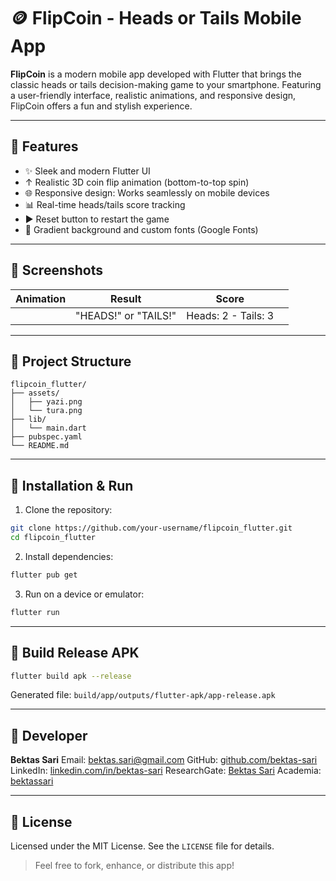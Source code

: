 # 🪙 FlipCoin - Heads or Tails Mobile App

**FlipCoin** is a modern mobile app developed with Flutter that brings the classic heads or tails decision-making game to your smartphone. Featuring a user-friendly interface, realistic animations, and responsive design, FlipCoin offers a fun and stylish experience.

---

## 🚀 Features

* ✨ Sleek and modern Flutter UI
* ↑ Realistic 3D coin flip animation (bottom-to-top spin)
* 🌐 Responsive design: Works seamlessly on mobile devices
* 📊 Real-time heads/tails score tracking
* ▶️ Reset button to restart the game
* 🎨 Gradient background and custom fonts (Google Fonts)

---

## 🌟 Screenshots

| Animation | Result               | Score               |   |
| --------- | -------------------- | ------------------- | - |
|           | "HEADS!" or "TAILS!" | Heads: 2 - Tails: 3 |   |

---

## 📂 Project Structure

```
flipcoin_flutter/
├── assets/
│   ├── yazi.png
│   └── tura.png
├── lib/
│   └── main.dart
├── pubspec.yaml
└── README.md
```

---

## 🔧 Installation & Run

1. Clone the repository:

```bash
git clone https://github.com/your-username/flipcoin_flutter.git
cd flipcoin_flutter
```

2. Install dependencies:

```bash
flutter pub get
```

3. Run on a device or emulator:

```bash
flutter run
```

---

## 🚀 Build Release APK

```bash
flutter build apk --release
```

Generated file: `build/app/outputs/flutter-apk/app-release.apk`

---

## 👤 Developer

**Bektas Sari**
Email: [bektas.sari@gmail.com](mailto:bektas.sari@gmail.com)
GitHub: [github.com/bektas-sari](https://github.com/bektas-sari)
LinkedIn: [linkedin.com/in/bektas-sari](https://www.linkedin.com/in/bektas-sari)
ResearchGate: [Bektas Sari](https://www.researchgate.net/profile/Bektas-Sari-3)
Academia: [bektassari](https://independent.academia.edu/bektassari)

---

## 📄 License

Licensed under the MIT License. See the `LICENSE` file for details.

> Feel free to fork, enhance, or distribute this app!
